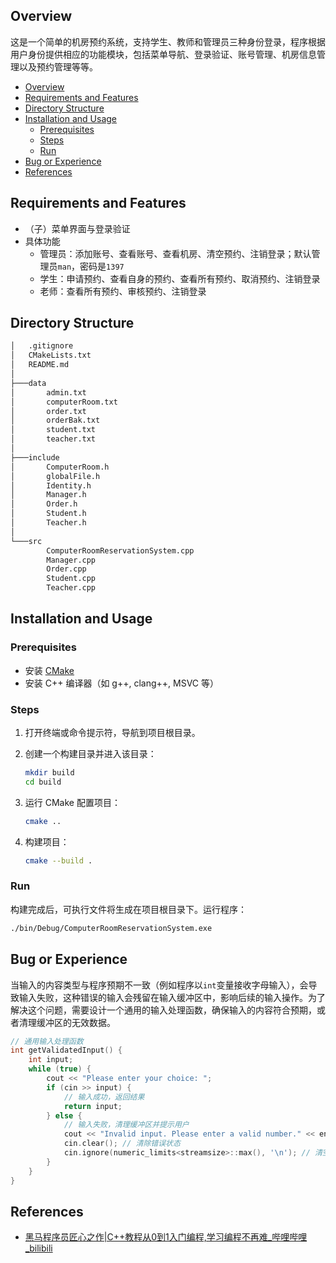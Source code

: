 ## Overview

这是一个简单的机房预约系统，支持学生、教师和管理员三种身份登录，程序根据用户身份提供相应的功能模块，包括菜单导航、登录验证、账号管理、机房信息管理以及预约管理等等。

- [Overview](#overview)
- [Requirements and Features](#requirements-and-features)
- [Directory Structure](#directory-structure)
- [Installation and Usage](#installation-and-usage)
  - [Prerequisites](#prerequisites)
  - [Steps](#steps)
  - [Run](#run)
- [Bug or Experience](#bug-or-experience)
- [References](#references)



## Requirements and Features

- （子）菜单界面与登录验证
- 具体功能
  - 管理员：添加账号、查看账号、查看机房、清空预约、注销登录；默认管理员`man`，密码是`1397`
  - 学生：申请预约、查看自身的预约、查看所有预约、取消预约、注销登录
  - 老师：查看所有预约、审核预约、注销登录



## Directory Structure

```txt
│   .gitignore
│   CMakeLists.txt
│   README.md
│
├───data
│       admin.txt
│       computerRoom.txt
│       order.txt
│       orderBak.txt
│       student.txt
│       teacher.txt
│
├───include
│       ComputerRoom.h
│       globalFile.h
│       Identity.h
│       Manager.h
│       Order.h
│       Student.h
│       Teacher.h
│
└───src
        ComputerRoomReservationSystem.cpp
        Manager.cpp
        Order.cpp
        Student.cpp
        Teacher.cpp
```



## Installation and Usage

### Prerequisites

- 安装 [CMake](https://cmake.org/download/)
- 安装 C++ 编译器（如 g++, clang++, MSVC 等）

### Steps

1. 打开终端或命令提示符，导航到项目根目录。

2. 创建一个构建目录并进入该目录：

   ```bash
   mkdir build
   cd build
   ```

3. 运行 CMake 配置项目：

   ```bash
   cmake ..
   ```

4. 构建项目：

   ```bash
   cmake --build .
   ```

### Run

构建完成后，可执行文件将生成在项目根目录下。运行程序：

```bash
./bin/Debug/ComputerRoomReservationSystem.exe
```



## Bug or Experience

当输入的内容类型与程序预期不一致（例如程序以`int`变量接收字母输入），会导致输入失败，这种错误的输入会残留在输入缓冲区中，影响后续的输入操作。为了解决这个问题，需要设计一个通用的输入处理函数，确保输入的内容符合预期，或者清理缓冲区的无效数据。

```cpp
// 通用输入处理函数
int getValidatedInput() {
    int input;
    while (true) {
        cout << "Please enter your choice: ";
        if (cin >> input) {
            // 输入成功，返回结果
            return input;
        } else {
            // 输入失败，清理缓冲区并提示用户
            cout << "Invalid input. Please enter a valid number." << endl;
            cin.clear(); // 清除错误状态
            cin.ignore(numeric_limits<streamsize>::max(), '\n'); // 清空缓冲区
        }
    }
}
```



## References

- [黑马程序员匠心之作|C++教程从0到1入门编程,学习编程不再难_哔哩哔哩_bilibili](https://www.bilibili.com/video/BV1et411b73Z/?vd_source=1a278fe24f00dd5c69f2875b5add5a19)
